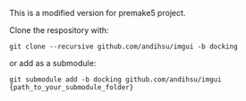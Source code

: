 This is a modified version for premake5 project.

Clone the respository with:

```
git clone --recursive github.com/andihsu/imgui -b docking
```

or add as a submodule:

```
git submodule add -b docking github.com/andihsu/imgui {path_to_your_submodule_folder}
```
